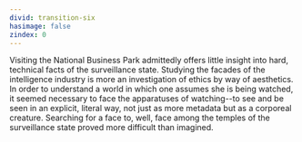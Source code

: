 ```yaml
---
divid: transition-six
hasimage: false 
zindex: 0
---
```

Visiting the National Business Park admittedly offers little insight into hard, technical facts of the surveillance state. Studying the facades of the intelligence industry is more an investigation of ethics by way of aesthetics. In order to understand a world in which one assumes she is being watched, it seemed necessary to face the apparatuses of watching--to see and be seen in an explicit, literal way, not just as more metadata but as a corporeal creature. Searching for a face to, well, face among the temples of the surveillance state proved more difficult than imagined.